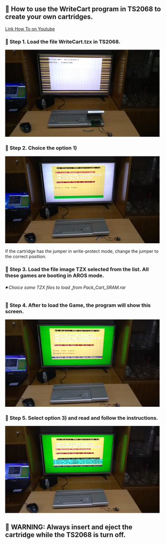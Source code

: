 ## 🔹 How to use the WriteCart program in TS2068 to create your own cartridges.

[Link How To on Youtube](https://www.youtube.com/watch?v=_XW6AfT9foQ)

### 🔸 Step 1. Load the file WriteCart.tzx in TS2068.

<img src="Loading_WriteCart.jpg" width="500" heigth="5300">

### 🔸 Step 2. Choice the option 1)

<img src="start_process.jpg" width="500" heigth="300">

If the cartridge has the jumper in write-protect mode, change the jumper to the correct position.

### 🔸 Step 3. Load the file image TZX selected from the list. All these games are booting in AROS mode.

###### ◾ Choice some TZX files to load ,from Pack_Cart_SRAM.rar

### 🔸 Step 4. After to load the Game, the program will show this screen.

<img src="Load_imageCadt.jpg" width="500" heigth="300">

### 🔸 Step 5. Select option 3) and read and follow the instructions.

<img src="End_Procees.jpg" width="500" heigth="300">

## 🔺 WARNING: Always insert and eject the cartridge while the TS2068 is turn off. 

